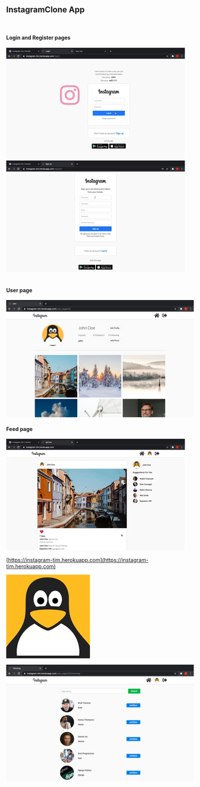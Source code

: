 ## InstagramClone App
<br>

#### Login and Register pages

![login page](https://github.com/HeyIam-Tim/InstagramClone-public-code/blob/main/README-images/giphy.gif)   ![register page](https://github.com/HeyIam-Tim/InstagramClone-public-code/blob/main/README-images/register.gif)
<br>
<br>


#### User page

<img width='800' src="https://github.com/HeyIam-Tim/InstagramClone-public-code/blob/main/README-images/Screenshot%202021-02-19%20at%2013.52.43.png">


#### Feed page

![register page](https://github.com/HeyIam-Tim/InstagramClone-public-code/blob/main/README-images/feed%20page%20gif.gif)


[https://instagram-tim.herokuapp.com](https://instagram-tim.herokuapp.com)


![some text](https://github.com/HeyIam-Tim/InstagramClone-public-code/blob/main/static/avatar1.jpg)

![test text text](https://github.com/HeyIam-Tim/InstagramClone-public-code/blob/main/README-images/Screenshot%202021-02-19%20at%2014.02.39.png)





